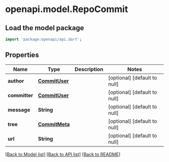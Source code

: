 # openapi.model.RepoCommit

## Load the model package
```dart
import 'package:openapi/api.dart';
```

## Properties
Name | Type | Description | Notes
------------ | ------------- | ------------- | -------------
**author** | [**CommitUser**](CommitUser.md) |  | [optional] [default to null]
**committer** | [**CommitUser**](CommitUser.md) |  | [optional] [default to null]
**message** | **String** |  | [optional] [default to null]
**tree** | [**CommitMeta**](CommitMeta.md) |  | [optional] [default to null]
**url** | **String** |  | [optional] [default to null]

[[Back to Model list]](../README.md#documentation-for-models) [[Back to API list]](../README.md#documentation-for-api-endpoints) [[Back to README]](../README.md)


